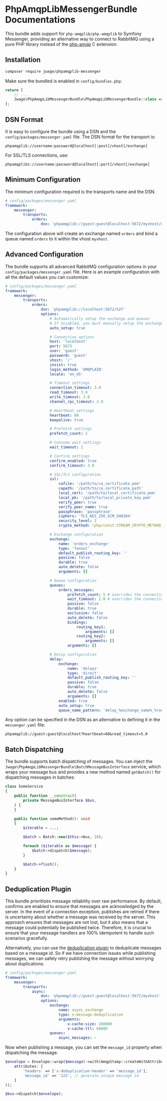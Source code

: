 # PhpAmqpLibMessengerBundle Documentations

This bundle adds support for `php-amqplib/php-amqplib` to Symfony Messenger, providing an alternative way to connect to RabbitMQ using a pure PHP library instead of the [php-amqp](https://github.com/php-amqp/php-amqp) C extension.

## Installation

```bash
composer require jwage/phpamqplib-messenger
```

Make sure the bundled is enabled in `config/bundles.php`:

```php
return [
    // ...
    Jwage\PhpAmqpLibMessengerBundle\PhpAmqpLibMessengerBundle::class => ['all' => true],
];
```

## DSN Format

It is easy to configure the bundle using a DSN and the `config/packages/messenger.yaml` file. The DSN format for the transport is:

```
phpamqplib://username:password@localhost[:post]/vhost[/exchange]
```

For SSL/TLS connections, use:

```
phpamqplibs://username:password@localhost[:port]/vhost[/exchange]
```

## Minimum Configuration

The minimum configuration required is the transports name and the DSN.

```yaml
# config/packages/messenger.yaml
framework:
    messenger:
        transports:
            orders:
                dsn: 'phpamqplib://guest:guest@localhost:5672/myvhost/orders'
```

The configuration above will create an exchange named `orders` and bind a queue named `orders` to it within the vhost `myvhost`.

## Advanced Configuration

The bundle supports all advanced RabbitMQ configuration options in your `config/packages/messenger.yaml` file. Here is an example configuration with all the default values you can customize:

```yaml
# config/packages/messenger.yaml
framework:
    messenger:
        transports:
            orders:
                dsn: 'phpamqplib://localhost:5672/%2f'
                options:
                    # Automatically setup the exchange and queues
                    # If disabled, you must manually setup the exchange and queues with messenger:setup-transports
                    auto_setup: true

                    # Connection options
                    host: 'localhost'
                    port: 5672
                    user: 'guest'
                    password: 'guest'
                    vhost: '/'
                    insist: true
                    login_method: 'AMQPLAIN'
                    locale: 'en_US'

                    # Timeout settings
                    connection_timeout: 3.0
                    read_timeout: 3.0
                    write_timeout: 3.0
                    channel_rpc_timeout: 3.0

                    # Heartbeat settings
                    heartbeat: 60
                    keepalive: true

                    # Prefetch settings
                    prefetch_count: 1

                    # Consume wait settings
                    wait_timeout: 1

                    # Confirm settings
                    confirm_enabled: true
                    confirm_timeout: 3.0

                    # SSL/TLS configuration
                    ssl:
                        cafile: '/path/to/ca_certificate.pem'
                        capath: '/path/to/ca_certificate_path'
                        local_cert: '/path/to/local_certificate.pem'
                        local_pk: '/path/to/local_private_key.pem'
                        verify_peer: true
                        verify_peer_name: true
                        passphrase: 'passphrase'
                        ciphers: 'TLS_AES_256_GCM_SHA384'
                        security_level: 2
                        crypto_method: !php/const:STREAM_CRYPTO_METHOD_ANY_CLIENT

                    # Exchange configuration
                    exchange:
                        name: 'orders_exchange'
                        type: 'fanout'
                        default_publish_routing_key: ''
                        passive: false
                        durable: true
                        auto_delete: false
                        arguments: []

                    # Queue configuration
                    queues:
                        orders_messages:
                            prefetch_count: 5 # overrides the connection prefetch_count: 1
                            wait_timeout: 2.0 # overrides the connection wait_timeout: 1.0
                            passive: false
                            durable: true
                            exclusive: false
                            auto_delete: false
                            bindings:
                                routing_key1:
                                    arguments: []
                                routing_key2:
                                    arguments: []
                            arguments: []

                    # Delay configuration
                    delay:
                        exchange:
                            name: 'delays'
                            type: 'direct'
                            default_publish_routing_key: ''
                            passive: false
                            durable: true
                            auto_delete: false
                            arguments: []
                        enabled: true
                        auto_setup: true
                        queue_name_pattern: 'delay_%exchange_name%_%routing_key%_%delay%'
```

Any option can be specified in the DSN as an alternative to defining it in the `messenger.yaml` file:

```
phpamqplib://guest:guest@localhost?heartbeat=60&read_timeout=5.0
```

## Batch Dispatching

The bundle supports batch dispatching of messages. You can inject the `Jwage\PhpAmqpLibMessengerBundle\BatchMessageBusInterface` service, which wraps your message bus and provides a new method named `getBatch()` for dispatching messages in batches:

```php
class SomeService
{
    public function __construct(
        private MessageBusInterface $bus,
    ) {
    }

    public function someMethod(): void
    {
        $iterable = ...;

        $batch = Batch::new($this->bus, 10);

        foreach ($iterable as $message) {
            $batch->dispatch($message);
        }

        $batch->flush();
    }
}
```

## Deduplication Plugin

This bundle prioritizes message reliability over raw performance. By default, confirms are enabled to ensure that messages are acknowledged by the server. In the event of a connection exception, publishes are retried if there is uncertainty about whether a message was received by the server. This approach ensures that messages are not lost, but it also means that a message could potentially be published twice. Therefore, it is crucial to ensure that your message handlers are 100% idempotent to handle such scenarios gracefully.

Alternatively, you can use the [deduplication plugin](https://github.com/noxdafox/rabbitmq-message-deduplication) to deduplicate messages based on a message id. So if we have connection issues while publishing messages, we can safely retry publishing the message without worrying about duplications.

```yaml
# config/packages/messenger.yaml
framework:
    messenger:
        transports:
            async:
                dsn: 'phpamqplib://guest:guest@localhost:5672/myvhost'
                options:
                    exchange:
                        name: async_exchange
                        type: x-message-deduplication
                        arguments:
                            x-cache-size: 100000
                            x-cache-ttl: 60000
                    queues:
                        async_messages: ~
```

Now when publishing a message, you can set the `message_id` property when dispatching the message:

```php
$envelope = Envelope::wrap($message)->with(AmqpStamp::createWithAttributes(
    attributes: [
        'headers' => ['x-deduplication-header' => 'message_id'],
        'message_id' => '123', // generate unique message id
    ]
));

$bus->dispatch($envelope);
```
